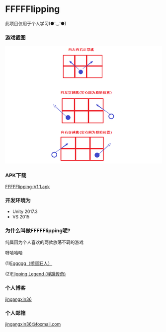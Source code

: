 # FFFFFlipping

此项目仅用于个人学习(●'◡'●)

### 游戏截图

![](https://github.com/jingangxin36/FFFFFlipping/blob/master/FFFFFlipping/Demo/1.png)

### APK下载

[FFFFFlipping-V1.1.apk](https://github.com/jingangxin36/FFFFFlipping/releases/download/V1.1/FFFFFlipping-V1.1.apk)

### 开发环境为

 - Unity 2017.3
 - VS 2015 

### 为什么叫做FFFFFlipping呢? 

纯属因为个人喜欢的两款放荡不羁的游戏

呀哈哈哈

(1)[Eggggg（喷蛋狂人）](https://itunes.apple.com/cn/app/eggggg-%E5%96%B7%E8%9B%8B%E7%8B%82%E4%BA%BA-%E5%B9%B3%E5%8F%B0%E5%91%95%E5%90%90%E6%B8%B8%E6%88%8F/id1145738671?mt=8)

(2)[Flipping Legend (弹跳传奇)](https://itunes.apple.com/cn/app/flipping-legend/id1218046599?mt=8)

### 个人博客

[jingangxin36](https://blog.csdn.net/jingangxin666)

### 个人邮箱

jingangxin36@foxmail.com


